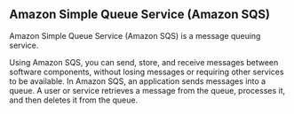 ## Amazon Simple Queue Service (Amazon SQS)

Amazon Simple Queue Service (Amazon SQS) is a message queuing service.

Using Amazon SQS, you can send, store, and receive messages between software
components, without losing messages or requiring other services to be available.
In Amazon SQS, an application sends messages into a queue. A user or service
retrieves a message from the queue, processes it, and then deletes it from the
queue.
